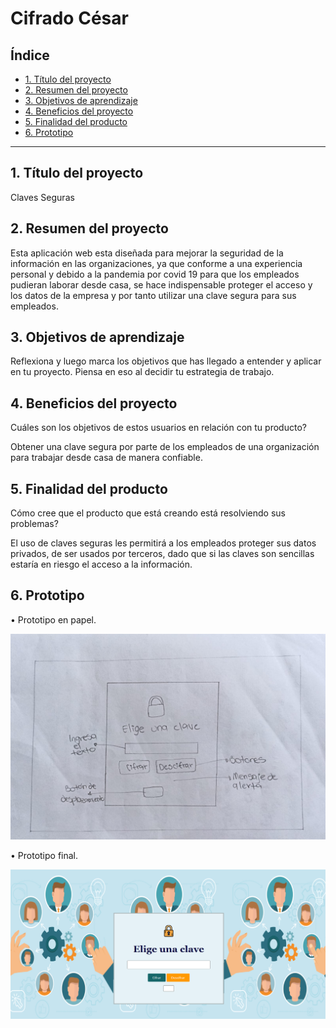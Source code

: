 # Cifrado César

## Índice

* [1. Título del proyecto](#1-título-del-proyectoo)
* [2. Resumen del proyecto](#2-resumen-del-proyecto)
* [3. Objetivos de aprendizaje](#3-Objetivos-de-aprendizaje)
* [4. Beneficios del proyecto](#3-Beneficios-del-proyecto)
* [5. Finalidad del producto](#4-Finalidad-del-producto)
* [6. Prototipo](#5-Prototipo)


***

## 1. Título del proyecto

Claves Seguras

## 2. Resumen del proyecto

Esta aplicación web esta diseñada para mejorar la seguridad de la información en las organizaciones, ya que conforme a una experiencia personal y debido a la pandemia por covid 19 para que los empleados pudieran laborar desde casa, se hace indispensable proteger el acceso y los datos de la empresa y por tanto utilizar una clave segura para sus empleados. 

## 3. Objetivos de aprendizaje

Reflexiona y luego marca los objetivos que has llegado a entender y aplicar en tu proyecto. Piensa en eso al decidir tu estrategia de trabajo.

## 4. Beneficios del proyecto

Cuáles son los objetivos de estos usuarios en relación con tu producto?

Obtener una clave segura por parte de los empleados de una organización para trabajar desde casa de manera confiable.

## 5. Finalidad del producto

Cómo cree que el producto que está creando está resolviendo sus problemas?

El uso de claves seguras les permitirá a los empleados proteger sus datos privados, de ser usados por terceros, dado que si las claves son sencillas estaría en riesgo el acceso a la información. 

## 6. Prototipo

•	Prototipo en papel.

![Prototipo 1](Prototipoenpapel.jpeg)

•	Prototipo final.

![Prototipo 2](Prototipofinal.png)
